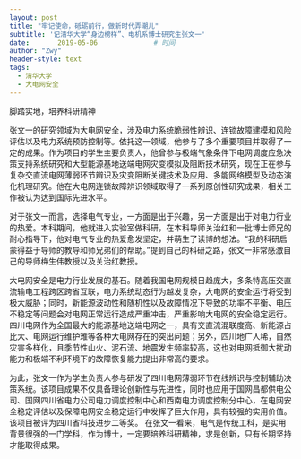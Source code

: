 ```yaml
---
layout: post
title: "牢记使命，砥砺前行，做新时代弄潮儿"
subtitle: '记清华大学“身边榜样”、电机系博士研究生张文一'
date:       2019-05-06              # 时间
author: "Zwy"
header-style: text
tags:
  - 清华大学 
  - 大电网安全
---
```


脚踏实地，培养科研精神

张文一的研究领域为大电网安全，涉及电力系统脆弱性辨识、连锁故障建模和风险评估以及电力系统预防控制等。依托这一领域，他参与了多个重要项目并取得了一定的成果。作为项目的学生主要负责人，他曾参与极端气象条件下电网调度应急决策支持系统研究和大型能源基地送端电网灾变模拟及阻断技术研究，现在正在参与复杂交直流电网薄弱环节辨识及灾变阻断关键技术及应用、多能网络模型及动态演化机理研究。他在大电网连锁故障辨识领域取得了一系列原创性研究成果，相关工作被认为达到国际先进水平。

对于张文一而言，选择电气专业，一方面是出于兴趣，另一方面是出于对电力行业的热爱。本科期间，他就进入实验室做科研，在本科导师关治红和一批博士师兄的耐心指导下，他对电气专业的热爱愈发坚定，并萌生了读博的想法。“我的科研启蒙得益于导师的教导和师兄弟们的帮助。”提到自己的科研之路，张文一非常感激自己的导师梅生伟教授以及关治红教授。

大电网安全是电力行业发展的基石。随着我国电网规模日趋庞大，多条特高压交直流输电工程跨区跨省互联，电力系统动态行为越发复杂，大电网的安全运行将受到极大威胁；同时，新能源波动性和随机性以及故障情况下导致的功率不平衡、电压不稳定等问题会对电网正常运行造成严重冲击，严重影响大电网的安全稳定运行。四川电网作为全国最大的能源基地送端电网之一，具有交直流混联度高、新能源占比大、电网运行维护难等各种大电网存在的突出问题；另外，四川地广人稀，自然灾害多样化，且季节性山火、泥石流、地震发生频率较高，这也对电网抵御大扰动能力和极端不利环境下的故障恢复能力提出非常高的要求。

为此，张文一作为学生负责人参与研发了四川电网薄弱环节在线辨识与控制辅助决策系统。该项目成果不仅具备理论创新性与先进性，同时也应用于国网昌都供电公司、国网四川省电力公司电力调度控制中心和西南电力调度控制分中心，在电网安全稳定评估以及保障电网安全稳定运行中发挥了巨大作用，具有较强的实用价值。该项目被评为四川省科技进步二等奖。
在张文一看来，电气是传统工科，是实用背景很强的一门学科，作为博士，一定要培养科研精神，求是创新，只有长期坚持才能取得成果。
